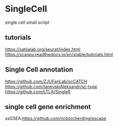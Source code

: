 # SingleCell
single cell small script
## tutorials
https://satijalab.org/seurat/index.html<br>
https://scanpy.readthedocs.io/en/stable/tutorials.html
## Single Cell annotation
https://github.com/ZJUFanLab/scCATCH<br>
https://github.com/IanevskiAleksandr/sc-type<br>
https://github.com/LTLA/SingleR<br>
## single cell gene enrichment
ssGSEA:https://github.com/ncborcherding/escape
